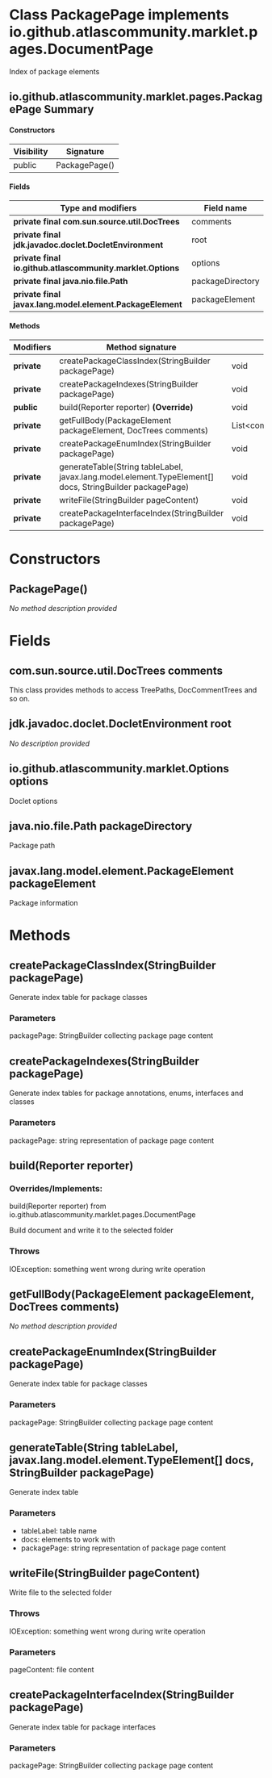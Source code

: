Class PackagePage implements io.github.atlascommunity.marklet.pages.DocumentPage
================================================================================
Index of package elements

io.github.atlascommunity.marklet.pages.PackagePage Summary
-------
#### Constructors
| Visibility | Signature     |
| ---------- | ------------- |
| public     | PackagePage() |
#### Fields
| Type and modifiers                                         | Field name       |
| ---------------------------------------------------------- | ---------------- |
| **private final com.sun.source.util.DocTrees**             | comments         |
| **private final jdk.javadoc.doclet.DocletEnvironment**     | root             |
| **private final io.github.atlascommunity.marklet.Options** | options          |
| **private final java.nio.file.Path**                       | packageDirectory |
| **private final javax.lang.model.element.PackageElement**  | packageElement   |
#### Methods
| Modifiers   | Method signature                                                                                         | Return type                          |
| ----------- | -------------------------------------------------------------------------------------------------------- | ------------------------------------ |
| **private** | createPackageClassIndex(StringBuilder packagePage)                                                       | void                                 |
| **private** | createPackageIndexes(StringBuilder packagePage)                                                          | void                                 |
| **public**  | build(Reporter reporter) **(Override)**                                                                  | void                                 |
| **private** | getFullBody(PackageElement packageElement, DocTrees comments)                                            | List<com.sun.source.doctree.DocTree> |
| **private** | createPackageEnumIndex(StringBuilder packagePage)                                                        | void                                 |
| **private** | generateTable(String tableLabel, javax.lang.model.element.TypeElement[] docs, StringBuilder packagePage) | void                                 |
| **private** | writeFile(StringBuilder pageContent)                                                                     | void                                 |
| **private** | createPackageInterfaceIndex(StringBuilder packagePage)                                                   | void                                 |

Constructors
============
PackagePage()
-------------
*No method description provided*


Fields
======
com.sun.source.util.DocTrees comments
-------------------------------------
This class provides methods to access TreePaths, DocCommentTrees and so on.


jdk.javadoc.doclet.DocletEnvironment root
-----------------------------------------
*No description provided*


io.github.atlascommunity.marklet.Options options
------------------------------------------------
Doclet options


java.nio.file.Path packageDirectory
-----------------------------------
Package path


javax.lang.model.element.PackageElement packageElement
------------------------------------------------------
Package information


Methods
=======
createPackageClassIndex(StringBuilder packagePage)
--------------------------------------------------
Generate index table for package classes

### Parameters

packagePage: StringBuilder collecting package page content


createPackageIndexes(StringBuilder packagePage)
-----------------------------------------------
Generate index tables for package annotations, enums, interfaces and classes

### Parameters

packagePage: string representation of package page content


build(Reporter reporter)
------------------------
### Overrides/Implements:
build(Reporter reporter) from io.github.atlascommunity.marklet.pages.DocumentPage

Build document and write it to the selected folder

### Throws

IOException: something went wrong during write operation


getFullBody(PackageElement packageElement, DocTrees comments)
-------------------------------------------------------------
*No method description provided*


createPackageEnumIndex(StringBuilder packagePage)
-------------------------------------------------
Generate index table for package classes

### Parameters

packagePage: StringBuilder collecting package page content


generateTable(String tableLabel, javax.lang.model.element.TypeElement[] docs, StringBuilder packagePage)
--------------------------------------------------------------------------------------------------------
Generate index table

### Parameters

- tableLabel: table name
- docs: elements to work with
- packagePage: string representation of package page content



writeFile(StringBuilder pageContent)
------------------------------------
Write file to the selected folder

### Throws

IOException: something went wrong during write operation

### Parameters

pageContent: file content


createPackageInterfaceIndex(StringBuilder packagePage)
------------------------------------------------------
Generate index table for package interfaces

### Parameters

packagePage: StringBuilder collecting package page content


